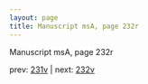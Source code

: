 ```yaml
---
layout: page
title: Manuscript msA, page 232r
---
```


Manuscript msA, page 232r

prev:  [231v](../231v) | next:  [232v](../232v)